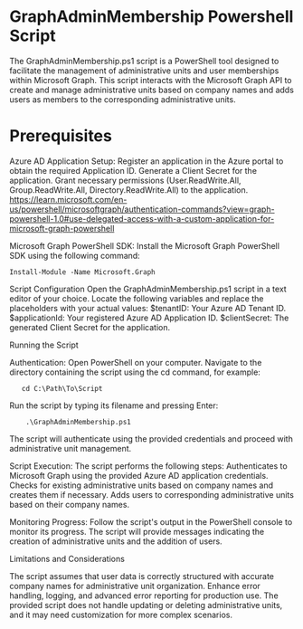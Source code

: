 # GraphAdminMembership Powershell Script

The GraphAdminMembership.ps1 script is a PowerShell tool designed to facilitate the management of administrative units and user memberships within Microsoft Graph. This script interacts with the Microsoft Graph API to create and manage administrative units based on company names and adds users as members to the corresponding administrative units.

# Prerequisites

Azure AD Application Setup:
        Register an application in the Azure portal to obtain the required Application ID.
        Generate a Client Secret for the application.
        Grant necessary permissions (User.ReadWrite.All, Group.ReadWrite.All, Directory.ReadWrite.All) to the application.
https://learn.microsoft.com/en-us/powershell/microsoftgraph/authentication-commands?view=graph-powershell-1.0#use-delegated-access-with-a-custom-application-for-microsoft-graph-powershell

Microsoft Graph PowerShell SDK:
 Install the Microsoft Graph PowerShell SDK using the following command:
    
    Install-Module -Name Microsoft.Graph

Script Configuration
    Open the GraphAdminMembership.ps1 script in a text editor of your choice.
    Locate the following variables and replace the placeholders with your actual values:
        $tenantID: Your Azure AD Tenant ID.
        $applicationId: Your registered Azure AD Application ID.
        $clientSecret: The generated Client Secret for the application.

Running the Script

Authentication:
    Open PowerShell on your computer.
    Navigate to the directory containing the script using the cd command, for example:
     
       cd C:\Path\To\Script

Run the script by typing its filename and pressing Enter:

        .\GraphAdminMembership.ps1

The script will authenticate using the provided credentials and proceed with administrative unit management.

Script Execution:
        The script performs the following steps:
            Authenticates to Microsoft Graph using the provided Azure AD application credentials.
            Checks for existing administrative units based on company names and creates them if necessary.
            Adds users to corresponding administrative units based on their company names.

Monitoring Progress:
        Follow the script's output in the PowerShell console to monitor its progress.
        The script will provide messages indicating the creation of administrative units and the addition of users.

Limitations and Considerations

The script assumes that user data is correctly structured with accurate company names for administrative unit organization.
Enhance error handling, logging, and advanced error reporting for production use.
    The provided script does not handle updating or deleting administrative units, and it may need customization for more complex scenarios.
